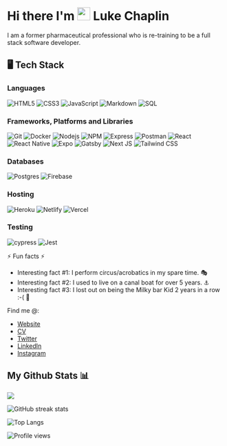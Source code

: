 
# Hi there I'm <img src="https://media.giphy.com/media/hvRJCLFzcasrR4ia7z/giphy.gif" width="30px"/> Luke Chaplin

I am a former pharmaceutical professional who is re-training to be a full stack software developer.

##  :desktop_computer: Tech Stack

### Languages
![HTML5](https://img.shields.io/badge/HTML5-E34F26?style=for-the-badge&logo=html5&logoColor=white)
![CSS3](https://img.shields.io/badge/CSS3-1572B6?style=for-the-badge&logo=css3&logoColor=white)
![JavaScript](https://img.shields.io/badge/JavaScript-323330?style=for-the-badge&logo=javascript&logoColor=F7DF1E)
![Markdown](https://img.shields.io/badge/Markdown-000000?style=for-the-badge&logo=markdown&logoColor=white)
![SQL](https://img.shields.io/badge/PostgreSQL-blue?style=for-the-badge&logo=postgresql&logoColor=white)

### Frameworks, Platforms and Libraries
![Git](https://img.shields.io/badge/git-%23F05033.svg?style=for-the-badge&logo=git&logoColor=white)
![Docker](https://img.shields.io/badge/docker-%230db7ed.svg?style=for-the-badge&logo=docker&logoColor=white)
![Nodejs](https://img.shields.io/badge/Node.js-339933?style=for-the-badge&logo=nodedotjs&logoColor=white)
![NPM](https://img.shields.io/badge/npm-CB3837?style=for-the-badge&logo=npm&logoColor=white)
![Express](https://img.shields.io/badge/Express.js-404D59?style=for-the-badge)
![Postman](https://img.shields.io/badge/Postman-FF6C37?style=for-the-badge&logo=postman&logoColor=white)
![React](https://img.shields.io/badge/React-20232A?style=for-the-badge&logo=react&logoColor=61DAFB)
![React Native](https://img.shields.io/badge/react_native-%2320232a.svg?style=for-the-badge&logo=react&logoColor=%2361DAFB)
![Expo](https://img.shields.io/badge/expo-1C1E24?style=for-the-badge&logo=expo&logoColor=#D04A37)
![Gatsby](https://img.shields.io/badge/Gatsby-663399?style=for-the-badge&logo=gatsby&logoColor=white)
![Next JS](https://img.shields.io/badge/Next-black?style=for-the-badge&logo=next.js&logoColor=white)
![Tailwind CSS](https://img.shields.io/badge/Tailwind-blue?style=for-the-badge&logo=tailwindcss&logoColor=white)


### Databases
![Postgres](https://img.shields.io/badge/postgres-%23316192.svg?style=for-the-badge&logo=postgresql&logoColor=white)
![Firebase](https://img.shields.io/badge/Firebase-orange?style=for-the-badge&logo=firebase&logoColor=white)


### Hosting
![Heroku](https://img.shields.io/badge/heroku-%23430098.svg?style=for-the-badge&logo=heroku&logoColor=white)
![Netlify](https://img.shields.io/badge/netlify-%23000000.svg?style=for-the-badge&logo=netlify&logoColor=#00C7B7)
![Vercel](https://img.shields.io/badge/Vercel-black?logo=vercel&logoColor=white&style=for-the-badge)

### Testing
![cypress](https://img.shields.io/badge/-cypress-%23E5E5E5?style=for-the-badge&logo=cypress&logoColor=058a5e)
![Jest](https://img.shields.io/badge/-jest-%23C21325?style=for-the-badge&logo=jest&logoColor=white)

⚡ Fun facts ⚡ 

* Interesting fact #1: I perform circus/acrobatics in my spare time. :performing_arts:
* Interesting fact #2: I used to live on a canal boat for over 5 years. :anchor:
* Interesting fact #3: I lost out on being the Milky bar Kid 2 years in a row :-( 🤠

Find me @:

* [Website](https://lukeskycoder.vercel.app/)
* [CV](https://docs.google.com/document/d/1FDnfmAFFaNRR68BphJCNnjr93XBeFRgp)
* [Twitter](https://twitter.com/luke_chap)
* [LinkedIn](https://www.linkedin.com/in/luke-chaplin-70a521b0)
* [Instagram](https://www.instagram.com/lukechap47/)

## My Github Stats 📊

![](https://github-readme-stats.vercel.app/api?username=lukechaplin&show_icons=true&count_private=true)

![GitHub streak stats](https://github-readme-streak-stats.herokuapp.com/?user=lukechaplin)

![Top Langs](https://github-readme-stats.vercel.app/api/top-langs/?username=lukechaplin)

![Profile views](https://gpvc.arturio.dev/lukechaplin)
